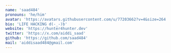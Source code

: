 ```yaml
---
name: 'saad484'
pronouns: 'he/him'
avatar: 'https://avatars.githubusercontent.com/u/77203662?v=4&size=264'
bio: 'LIFE HACKING d(-_-)b'
website: 'https://hunter4hunter.dev'
twitter: 'https://x.com/aiddi_saad'
github: 'https://github.com/saad484'
mail: 'aiddisaad484@gmail.com'
---
```


